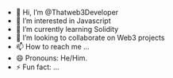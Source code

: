 - 👋 Hi, I’m @Thatweb3Developer
- 👀 I’m interested in Javascript
- 🌱 I’m currently learning Solidity
- 💞️ I’m looking to collaborate on Web3 projects
- 📫 How to reach me ...
- 😄 Pronouns: He/Him.
- ⚡ Fun fact: ...

<!---
Thatweb3Developer/Thatweb3Developer is a ✨ special ✨ repository because its `README.md` (this file) appears on your GitHub profile.
You can click the Preview link to take a look at your changes.
--->
